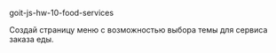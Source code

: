 goit-js-hw-10-food-services

Создай страницу меню с возможностью выбора темы для сервиса заказа еды.
